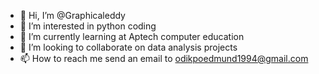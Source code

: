 - 👋 Hi, I’m @Graphicaleddy
- 👀 I’m interested in python coding
- 🌱 I’m currently learning at Aptech computer education
- 💞️ I’m looking to collaborate on data analysis projects
- 📫 How to reach me send an email to odikpoedmund1994@gmail.com

<!---
Graphicaleddy/Graphicaleddy is a ✨ special ✨ repository because its `README.md` (this file) appears on your GitHub profile.
You can click the Preview link to take a look at your changes.
--->
